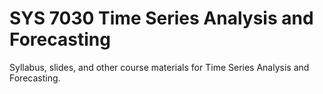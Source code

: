 # SYS 7030 Time Series Analysis and Forecasting
Syllabus, slides, and other course materials for Time Series Analysis and Forecasting.
